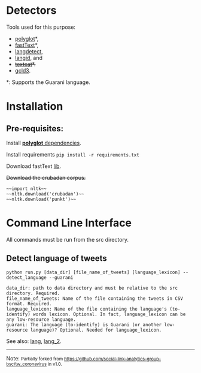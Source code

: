 # Detectors

Tools used for this purpose: 
- [polyglot](https://github.com/aboSamoor/polyglot)*, 
- [fastText](https://github.com/facebookresearch/fastText/tree/master/python)*, 
- [langdetect](https://pypi.org/project/langdetect/),
- [langid](https://github.com/saffsd/langid.py), and
- ~~[textcat](https://www.nltk.org/_modules/nltk/classify/textcat.html)*.~~
- [gcld3](https://github.com/google/cld3).

\*: Supports the Guarani language.

# Installation

## Pre-requisites:

Install [**polyglot** dependencies](https://github.com/aboSamoor/polyglot/blob/master/docs/Installation.rst).

Install requirements `pip install -r requirements.txt`
    
Download fastText [lib](https://dl.fbaipublicfiles.com/fasttext/supervised-models/lid.176.bin).

~~Download the crubadan corpus.~~

```
~~import nltk~~
~~nltk.download('crubadan')~~
~~nltk.download('punkt')~~
```

# Command Line Interface

All commands must be run from the src directory.

## Detect language of tweets

`python run.py [data_dir] [file_name_of_tweets] [language_lexicon] --detect_language --guarani`

    data_dir: path to data directory and must be relative to the src directory. Required.
    file_name_of_tweets: Name of the file containing the tweets in CSV format. Required.
    language_lexicon: Name of the file containing the language's (to-identify) words lexicon. Optional. In fact, language_lexicon can be any low-resource language.
    guarani: The language (to-identify) is Guarani (or another low-resource language)? Optional. Needed for language_lexicon.
    
See also: [lang](lang.cmd), [lang_2](lang_2.cmd).

---
Note: <small>Partially forked from https://github.com/social-link-analytics-group-bsc/tw_coronavirus in v1.0.</small>
